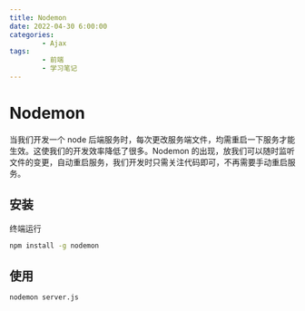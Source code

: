 ```yaml
---
title: Nodemon
date: 2022-04-30 6:00:00
categories:
        - Ajax
tags:
        - 前端
        - 学习笔记
---
```


# Nodemon

当我们开发一个 node 后端服务时，每次更改服务端文件，均需重启一下服务才能生效。这使我们的开发效率降低了很多。Nodemon 的出现，放我们可以随时监听文件的变更，自动重启服务，我们开发时只需关注代码即可，不再需要手动重启服务。

## 安装

终端运行

```sh
npm install -g nodemon
```

## 使用

```sh
nodemon server.js
```
